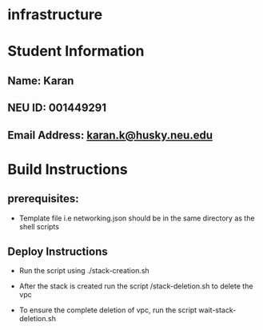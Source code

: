 # infrastructure

# Student Information

## Name: Karan	
## NEU ID: 001449291	
## Email Address: karan.k@husky.neu.edu

# Build Instructions

## prerequisites: 

- Template file i.e networking.json should be in the same directory as the shell scripts

## Deploy Instructions

- Run the script using ./stack-creation.sh

- After the stack is created run the script /stack-deletion.sh to delete the vpc

- To ensure the complete deletion of vpc, run the script wait-stack-deletion.sh
